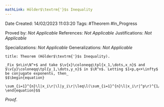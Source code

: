 ```yaml
---
mathLink: Hölder$\textrm{'}$s Inequality
---
```


<div class="topSpace"></div>

Date Created: 14/02/2023 11:03:20
Tags: #Theorem #In_Progress

Proved by: _Not Applicable_
References: _Not Applicable_
Justifications: _Not Applicable_

Specializations: _Not Applicable_
Generalizations: _Not Applicable_

``` ad-Theorem
title: Theorem (Hölder$\textrm{'}$s Inequality).

_Fix $n\in\N^+$ and take $\v{x}\coloneqq\tpl{x_1,\dots,x_n}$ and $\v{y}\coloneqq\tpl{y_1,\dots,y_n}$ in $\R^n$. Letting $1<p,q<+\infty$ be conjugate exponents, then_
$$\begin{equation}
    \sum_{i=1}^{n}\l|x_i\r|\l|y_i\r|\leq\l(\sum_{i=1}^{n}\l|x_i\r|^p\r)^{1/p}\l(\sum_{i=1}^{n}\l|y_n\r|_q\r)^{1/q}=\|\v{x}\|_p\|\v{y}\|_q.
\end{equation}$$

```

_Proof_. 
